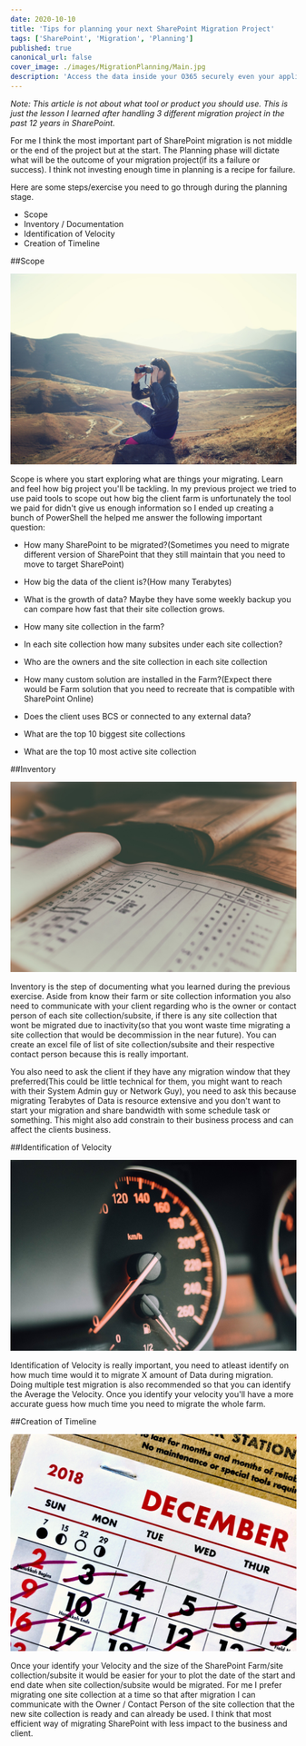 ```yaml
---
date: 2020-10-10
title: 'Tips for planning your next SharePoint Migration Project'
tags: ['SharePoint', 'Migration', 'Planning']
published: true
canonical_url: false
cover_image: ./images/MigrationPlanning/Main.jpg
description: 'Access the data inside your O365 securely even your application is outside O365.'
---
```


_Note: This article is not about what tool or product you should use. This is just the lesson I learned after handling 3 different migration project in the past 12 years in SharePoint._

For me I think the most important part of SharePoint migration is not middle or the end of the project but at the start. The Planning phase will dictate what will be the outcome of your migration project(if its a failure or success). I think not investing enough time in planning is a recipe for failure.

Here are some steps/exercise you need to go through during the planning stage.

- Scope
- Inventory / Documentation
- Identification of Velocity
- Creation of Timeline

##Scope

![Scope](./images/MigrationPlanning/0.jpg)

Scope is where you start exploring what are things your migrating. Learn and feel how big project you'll be tackling. In my previous project we tried to use paid tools to scope out how big the client farm is unfortunately the tool we paid for didn't give us enough information so I ended up creating a bunch of PowerShell the helped me answer the following important question:

- How many SharePoint to be migrated?(Sometimes you need to migrate different version of SharePoint that they still maintain that you need to move to target SharePoint)

- How big the data of the client is?(How many Terabytes)

- What is the growth of data? Maybe they have some weekly backup you can compare how fast that their site collection grows.

- How many site collection in the farm?

- In each site collection how many subsites under each site collection?

- Who are the owners and the site collection in each site collection

- How many custom solution are installed in the Farm?(Expect there would be Farm solution that you need to recreate that is compatible with SharePoint Online)

- Does the client uses BCS or connected to any external data?

- What are the top 10 biggest site collections

- What are the top 10 most active site collection

##Inventory

![Inventory](./images/MigrationPlanning/2.jpg)

Inventory is the step of documenting what you learned during the previous exercise. Aside from know their farm or site collection information you also need to communicate with your client regarding who is the owner or contact person of each site collection/subsite, if there is any site collection that wont be migrated due to inactivity(so that you wont waste time migrating a site collection that would be decommission in the near future). You can create an excel file of list of site collection/subsite and their respective contact person because this is really important.

You also need to ask the client if they have any migration window that they preferred(This could be little technical for them, you might want to reach with their System Admin guy or Network Guy), you need to ask this because migrating Terabytes of Data is resource extensive and you don't want to start your migration and share bandwidth with some schedule task or something. This might also add constrain to their business process and can affect the clients business.

##Identification of Velocity

![Velocity](./images/MigrationPlanning/3.jpg)

Identification of Velocity is really important, you need to atleast identify on how much time would it to migrate X amount of Data during migration. Doing multiple test migration is also recommended so that you can identify the Average the Velocity. Once you identify your velocity you'll have a more accurate guess how much time you need to migrate the whole farm.

##Creation of Timeline

![Timeline](./images/MigrationPlanning/4.jpg)

Once your identify your Velocity and the size of the SharePoint Farm/site collection/subsite it would be easier for your to plot the date of the start and end date when site collection/subsite would be migrated. For me I prefer migrating one site collection at a time so that after migration I can communicate with the Owner / Contact Person of the site collection that the new site collection is ready and can already be used. I think that most efficient way of migrating SharePoint with less impact to the business and client.
